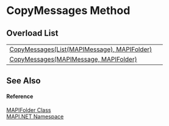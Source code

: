# CopyMessages Method


## Overload List
<table>
<tr>
<td><a href="8ed3c720-dcff-cef1-e52e-7020eb6708f6.md">CopyMessages(List(MAPIMessage), MAPIFolder)</a></td>
<td> </td></tr>
<tr>
<td><a href="469c3cd5-7467-d4b6-09c6-9435d16c0d19.md">CopyMessages(MAPIMessage, MAPIFolder)</a></td>
<td> </td></tr>
</table>

## See Also


#### Reference
<a href="f0f65788-8462-2019-0156-d17cd0205fa2.md">MAPIFolder Class</a>  
<a href="5bef4637-66f8-16d4-e5f4-4d0da57a1538.md">MAPI.NET Namespace</a>  
